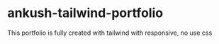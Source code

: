 # ankush-tailwind-portfolio
This portfolio is fully created with tailwind with responsive, no use css
